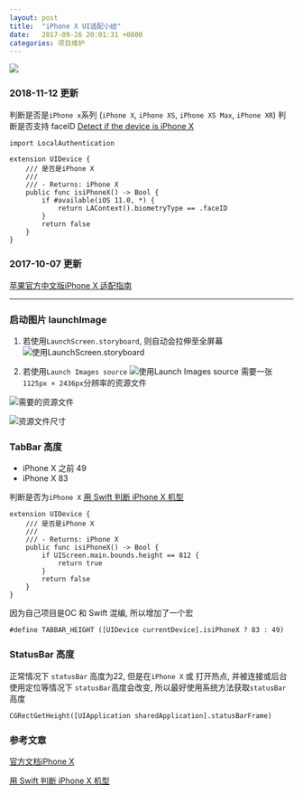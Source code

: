 ```yaml
---
layout: post
title:  "iPhone X UI适配小结"
date:   2017-09-26 20:01:31 +0800
categories: 项目维护
---
```

![](http://yuqiangcoder.com/assets/postImages/ios/201709/2.png)


### 2018-11-12 更新 
判断是否是`iPhone x`系列 (`iPhone X`, `iPhone XS`, `iPhone XS Max`, `iPhone XR`)
判断是否支持 faceID   [Detect if the device is iPhone X](https://stackoverflow.com/questions/46192280/detect-if-the-device-is-iphone-x/47067296)

```
import LocalAuthentication

extension UIDevice {
    /// 是否是iPhone X
    ///
    /// - Returns: iPhone X
    public func isiPhoneX() -> Bool {
        if #available(iOS 11.0, *) {
            return LAContext().biometryType == .faceID
        }
        return false
    }
}
```

### 2017-10-07 更新
[苹果官方中文版iPhone X 适配指南](https://developer.apple.com/cn/ios/update-apps-for-iphone-x/)

---

### 启动图片 launchImage
1. 若使用`LaunchScreen.storyboard`, 则自动会拉伸至全屏幕
![使用LaunchScreen.storyboard](http://yuqiangcoder.com/assets/postImages/ios/201709/3.png)

2. 若使用`Launch Images source`
![使用Launch Images source](http://yuqiangcoder.com/assets/postImages/ios/201709/4.png)
需要一张`1125px × 2436px`分辨率的资源文件

![需要的资源文件](http://yuqiangcoder.com/assets/postImages/ios/201709/5.png)

![资源文件尺寸](http://yuqiangcoder.com/assets/postImages/ios/201709/6.png)

### TabBar 高度
* iPhone X 之前   49
* iPhone X           83

判断是否为`iPhone X`  [用 Swift 判断 iPhone X 机型](https://imtx.me/archives/2374.html)

```
extension UIDevice {
    /// 是否是iPhone X
    ///
    /// - Returns: iPhone X
    public func isiPhoneX() -> Bool {
        if UIScreen.main.bounds.height == 812 {
            return true
        }
        return false
    }
}
```

因为自己项目是OC 和 Swift 混编, 所以增加了一个宏

```
#define TABBAR_HEIGHT ([UIDevice currentDevice].isiPhoneX ? 83 : 49)
```

### StatusBar 高度
正常情况下  `statusBar` 高度为22, 但是在`iPhone X` 或 打开热点, 并被连接或后台使用定位等情况下  `statusBar`高度会改变, 所以最好使用系统方法获取`statusBar`高度

```
CGRectGetHeight([UIApplication sharedApplication].statusBarFrame)
```

### 参考文章
[官方文档iPhone X](https://developer.apple.com/ios/human-interface-guidelines/overview/iphone-x/)

[用 Swift 判断 iPhone X 机型](https://imtx.me/archives/2374.html)

[jekyll-docs]: https://jekyllrb.com/docs/home
[jekyll-gh]:   https://github.com/jekyll/jekyll
[jekyll-talk]: https://talk.jekyllrb.com/


